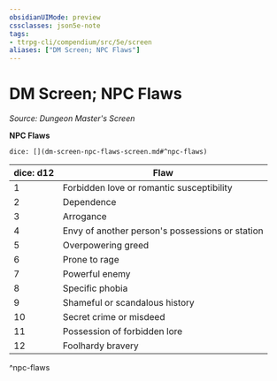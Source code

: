 ```yaml
---
obsidianUIMode: preview
cssclasses: json5e-note
tags:
- ttrpg-cli/compendium/src/5e/screen
aliases: ["DM Screen; NPC Flaws"]
---
```

# DM Screen; NPC Flaws
*Source: Dungeon Master's Screen* 

**NPC Flaws**

`dice: [](dm-screen-npc-flaws-screen.md#^npc-flaws)`

| dice: d12 | Flaw |
|-----------|------|
| 1 | Forbidden love or romantic susceptibility |
| 2 | Dependence |
| 3 | Arrogance |
| 4 | Envy of another person's possessions or station |
| 5 | Overpowering greed |
| 6 | Prone to rage |
| 7 | Powerful enemy |
| 8 | Specific phobia |
| 9 | Shameful or scandalous history |
| 10 | Secret crime or misdeed |
| 11 | Possession of forbidden lore |
| 12 | Foolhardy bravery |
^npc-flaws